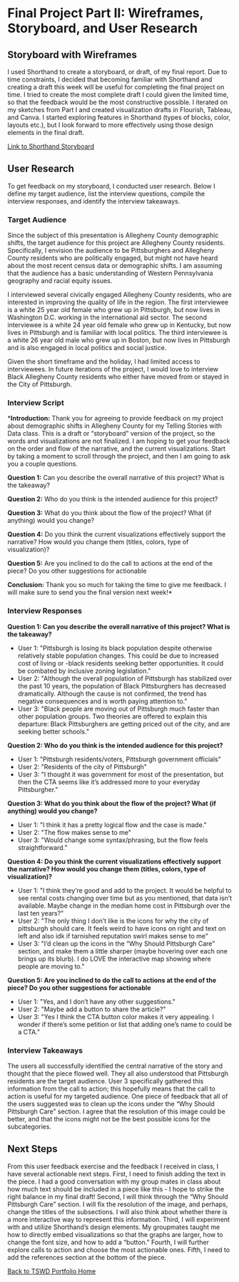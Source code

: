 # Final Project Part II: Wireframes, Storyboard, and User Research

## Storyboard with Wireframes 
I used Shorthand to create a storyboard, or draft, of my final report. Due to time constraints, I decided that becoming familiar with Shorthand and creating a draft this week will be useful for completing the final project on time. I tried to create the most complete draft I could given the limited time, so that the feedback would be the most constructive possible. I iterated on my sketches from Part I and created visualization drafts in Flourish, Tableau, and Canva. I started exploring features in Shorthand (types of blocks, color, layouts etc.), but I look forward to more effectively using those design elements in the final draft. 

[Link to Shorthand Storyboard](https://carnegiemellon.shorthandstories.com/why-is-pittsburgh-s-black-population-declining-storyboard/index.html)

## User Research

To get feedback on my storyboard, I conducted user research. Below I define my target audience, list the interview questions, compile the interview responses, and identify the interview takeaways. 

### Target Audience 

Since the subject of this presentation is Allegheny County demographic shifts, the target audience for this project are Allegheny County residents. Specifically, I envision the audience to be Pittsburghers and Allegheny County residents who are politically engaged, but might not have heard about the most recent census data or demographic shifts. I am assuming that the audience has a basic understanding of Western Pennsylvania geography and racial equity issues. 

I interviewed several civically engaged Allegheny County residents, who are interested in improving the quality of life in the region. The first interviewee is a white 25 year old female who grew up in Pittsburgh, but now lives in Washington D.C. working in the international aid sector. The second interviewee is a white 24 year old female who grew up in Kentucky, but now lives in Pittsburgh and is familiar with local politics. The third interviewee is a white 26 year old male who grew up in Boston, but now lives in Pittsburgh and is also engaged in local politics and social justice. 

Given the short timeframe and the holiday, I had limited access to interviewees. In future iterations of the project, I would love to interview Black Allegheny County residents who either have moved from or stayed in the City of Pittsburgh. 

### Interview Script

***Introduction:** Thank you for agreeing to provide feedback on my project about demographic shifts in Allegheny County for my Telling Stories with Data class. This is a draft or “storyboard” version of the project, so the words and visualizations are not finalized. I am hoping to get your feedback on the order and flow of the narrative, and the current visualizations. Start by taking a moment to scroll through the project, and then I am going to ask you a couple questions. 

**Question 1:** Can you describe the overall narrative of this project? What is the takeaway?

**Question 2:** Who do you think is the intended audience for this project?

**Question 3:** What do you think about the flow of the project? What (if anything) would you change?

**Question 4:** Do you think the current visualizations effectively support the narrative? How would you change them (titles, colors, type of visualization)?

**Question 5:** Are you inclined to do the call to actions at the end of the piece? Do you other suggestions for actionable 

**Conclusion:** Thank you so much for taking the time to give me feedback. I will make sure to send you the final version next week!*

### Interview Responses

**Question 1: Can you describe the overall narrative of this project? What is the takeaway?**
- User 1: "Pittsburgh is losing its black population despite otherwise relatively stable population changes. This could be due to increased cost of living or -black residents seeking better opportunities. It could be combated by inclusive zoning legislation."
- User 2: "Although the overall population of Pittsburgh has stabilized over the past 10 years, the population of Black Pittsburghers has decreased dramatically. Although the cause is not confirmed, the trend has negative consequences and is worth paying attention to."
- User 3: "Black people are moving out of Pittsburgh much faster than other population groups. Two theories are offered to explain this departure: Black Pittsburghers are getting priced out of the city, and are seeking better schools."


**Question 2: Who do you think is the intended audience for this project?**
- User 1: "Pittsburgh residents/voters, Pittsburgh government officials"
- User 2: "Residents of the city of Pittsburgh"
- User 3: "I thought it was government for most of the presentation, but then the CTA seems like it’s addressed more to your everyday Pittsburgher." 

**Question 3: What do you think about the flow of the project? What (if anything) would you change?**
- User 1: "I think it has a pretty logical flow and the case is made."
- User 2: "The flow makes sense to me"
- User 3: "Would change some syntax/phrasing, but the flow feels straightforward." 

**Question 4: Do you think the current visualizations effectively support the narrative? How would you change them (titles, colors, type of visualization)?** 
- User 1: "I think they’re good and add to the project. It would be helpful to see rental costs changing over time but as you mentioned, that data isn’t available. Maybe change in the median home cost in Pittsburgh over the last ten years?"
- User 2: "The only thing I don’t like is the icons for why the city of pittsburgh should care. It feels weird to have icons on right and text on left and also idk if tarnished reputation swirl makes sense to me"
- User 3: "I’d clean up the icons in the “Why Should Pittsburgh Care” section, and make them a little sharper (maybe hovering over each one brings up its blurb). I do LOVE the interactive map showing where people are moving to." 

**Question 5: Are you inclined to do the call to actions at the end of the piece? Do you other suggestions for actionable**
- User 1: "Yes, and I don’t have any other suggestions."
- User 2: "Maybe add a button to share the article?"
- User 3: "Yes I think the CTA button color makes it very appealing. I wonder if there’s some petition or list that adding one’s name to could be a CTA." 

### Interview Takeaways

The users all successfully identified the central narrative of the story and thought that the piece flowed well. They all also understood that Pittsburgh residents are the target audience. User 3 specifically gathered this information from the call to action; this hopefully means that the call to action is useful for my targeted audience. One piece of feedback that all of the users suggested was to clean up the icons under the “Why Should Pittsburgh Care” section. I agree that the resolution of this image could be better, and that the icons might not be the best possible icons for the subcategories. 

## Next Steps

From this user feedback exercise and the feedback I received in class, I have several actionable next steps. First, I need to finish adding the text in the piece. I had a good conversation with my group mates in class about how much text should be included in a piece like this - I hope to strike the right balance in my final draft! Second, I will think through the “Why Should Pittsburgh Care” section. I will fix the resolution of the image, and perhaps, change the titles of the subsections. I will also think about whether there is a more interactive way to represent this information. Third, I will experiment with and utilize Shorthand’s design elements. My groupmates taught me how to directly embed visualizations so that the graphs are larger, how to change the font size, and how to add a “button.” Fourth, I will further explore calls to action and choose the most actionable ones. Fifth, I need to add the references section at the bottom of the piece. 

[Back to TSWD Portfolio Home](/README.md)
